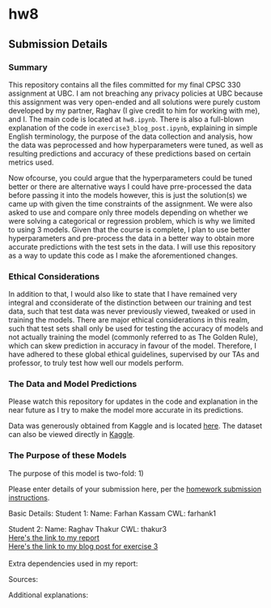 # hw8

## Submission Details

### Summary 
This repository contains all the files committed for my final CPSC 330 assignment at UBC. I am not breaching any privacy policies at UBC because this assignment was very open-ended and all solutions were purely custom developed by my partner, Raghav (I give credit to him for working with me), and I. The main code is located at `hw8.ipynb`. There is also a full-blown explanation of the code in `exercise3_blog_post.ipynb`, explaining in simple English terminology, the purpose of the data collection and analysis, how the data was peprocessed and how hyperparameters were tuned, as well as resulting predictions and accuracy of these predictions based on certain metrics used.

Now ofcourse, you could argue that the hyperparameters could be tuned better or there are alternative ways I could have prre-processed the data before passing it into the models however, this is just the solution(s) we came up with given the time constraints of the assignment. We were also asked to use and compare only three models depending on whether we were solving a categorical or regression problem, which is why we limited to using 3 models. Given that the course is complete, I plan to use better hyperparameters and pre-process the data in a better way to obtain more accurate predictions with the test sets in the data. I will use this repository as a way to update this code as I make the aforementioned changes.

### Ethical Considerations

In addition to that, I would also like to state that I have remained very integral and cconsiderate of the distinction between our training and test data, such that test data was never previously viewed, tweaked or used in training the models. There are major ethical considerations in this realm, such that test sets shall only be used for testing the accuracy of models and not actually training the model (commonly referred to as The Golden Rule), which can skew prediction in accuracy in favour of the model. Therefore, I have adhered to these global ethical guidelines, supervised by our TAs and professor, to truly test how well our models perform. 


### The Data and Model Predictions

Please watch this repository for updates in the code and explanation in the near future as I try to make the model more accurate in its predictions.

Data was generously obtained from Kaggle and is located [here](./AB_NYC_2019.csv). The dataset can also be viewed directly in [Kaggle](https://www.kaggle.com/dgomonov/new-york-city-airbnb-open-data).

### The Purpose of these Models

The purpose of this model is two-fold:
1) 


Please enter details of your submission here, per the [homework submission instructions](https://github.students.cs.ubc.ca/cpsc330-2019w-t2/home/blob/master/docs/homework_instructions.md).

Basic Details:
Student 1:
Name: Farhan Kassam
CWL: farhank1

Student 2:
Name: Raghav Thakur
CWL: thakur3 <br>
[Here's the link to my report](./hw8.ipynb) <br>
[Here's the link to my blog post for exercise 3](./exercise3_blog_post.ipynb)
<br><br>
Extra dependencies used in my report:

Sources:

Additional explanations:

